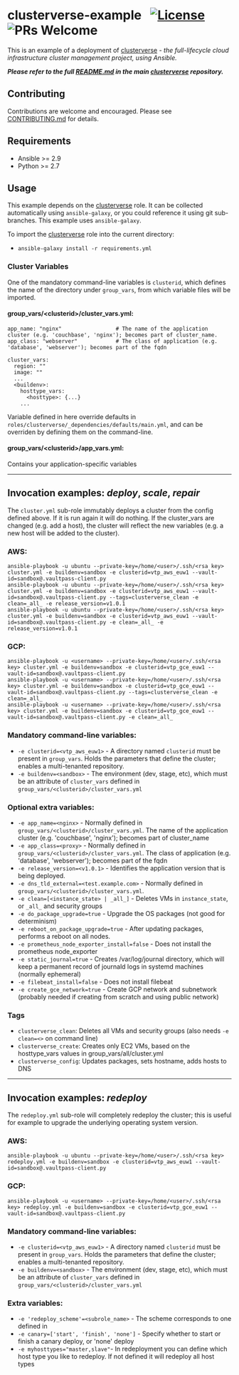 # clusterverse-example  &nbsp; [![License](https://img.shields.io/badge/License-BSD%203--Clause-blue.svg)](https://opensource.org/licenses/BSD-3-Clause) ![PRs Welcome](https://img.shields.io/badge/PRs-Welcome-brightgreen.svg)
This is an example of a deployment of [clusterverse](https://github.com/sky-uk/clusterverse) - _the full-lifecycle cloud infrastructure cluster management project, using Ansible._

_**Please refer to the full [README.md](https://github.com/sky-uk/clusterverse/blob/master/README.md) in the main  [clusterverse](https://github.com/sky-uk/clusterverse) repository.**_ 

## Contributing
Contributions are welcome and encouraged.  Please see [CONTRIBUTING.md](https://github.com/sky-uk/clusterverse/blob/master/CONTRIBUTING.md) for details.

## Requirements
+ Ansible >= 2.9
+ Python >= 2.7


## Usage
This example depends on the [clusterverse](https://github.com/sky-uk/clusterverse) role.  It can be collected automatically using `ansible-galaxy`, or you could reference it using git sub-branches.  This example uses `ansible-galaxy`.  

To import the [clusterverse](https://github.com/sky-uk/clusterverse) role into the current directory:
+ `ansible-galaxy install -r requirements.yml`


### Cluster Variables
One of the mandatory command-line variables is `clusterid`, which defines the name of the directory under `group_vars`, from which variable files will be imported.

#### group_vars/\<clusterid\>/cluster_vars.yml:
```
app_name: "nginx"                 # The name of the application cluster (e.g. 'couchbase', 'nginx'); becomes part of cluster_name.
app_class: "webserver"            # The class of application (e.g. 'database', 'webserver'); becomes part of the fqdn

cluster_vars:
  region: ""  
  image: ""
  ...
  <buildenv>:
    hosttype_vars:
      <hosttype>: {...}
    ...
```

Variable defined in here override defaults in `roles/clusterverse/_dependencies/defaults/main.yml`, and can be overriden by defining them on the command-line.

#### group_vars/\<clusterid\>/app_vars.yml:
Contains your application-specific variables

---
## Invocation examples: _deploy_, _scale_, _repair_
The `cluster.yml` sub-role immutably deploys a cluster from the config defined above.  If it is run again it will do nothing.  If the cluster_vars are changed (e.g. add a host), the cluster will reflect the new variables (e.g. a new host will be added to the cluster).

### AWS:
```
ansible-playbook -u ubuntu --private-key=/home/<user>/.ssh/<rsa key> cluster.yml -e buildenv=sandbox -e clusterid=vtp_aws_euw1 --vault-id=sandbox@.vaultpass-client.py
ansible-playbook -u ubuntu --private-key=/home/<user>/.ssh/<rsa key> cluster.yml -e buildenv=sandbox -e clusterid=vtp_aws_euw1 --vault-id=sandbox@.vaultpass-client.py --tags=clusterverse_clean -e clean=_all_ -e release_version=v1.0.1
ansible-playbook -u ubuntu --private-key=/home/<user>/.ssh/<rsa key> cluster.yml -e buildenv=sandbox -e clusterid=vtp_aws_euw1 --vault-id=sandbox@.vaultpass-client.py -e clean=_all_ -e release_version=v1.0.1
```
### GCP:
```
ansible-playbook -u <username> --private-key=/home/<user>/.ssh/<rsa key> cluster.yml -e buildenv=sandbox -e clusterid=vtp_gce_euw1 --vault-id=sandbox@.vaultpass-client.py
ansible-playbook -u <username> --private-key=/home/<user>/.ssh/<rsa key> cluster.yml -e buildenv=sandbox -e clusterid=vtp_gce_euw1 --vault-id=sandbox@.vaultpass-client.py --tags=clusterverse_clean -e clean=_all_
ansible-playbook -u <username> --private-key=/home/<user>/.ssh/<rsa key> cluster.yml -e buildenv=sandbox -e clusterid=vtp_gce_euw1 --vault-id=sandbox@.vaultpass-client.py -e clean=_all_
```

### Mandatory command-line variables:
+ `-e clusterid=<vtp_aws_euw1>` - A directory named `clusterid` must be present in `group_vars`.  Holds the parameters that define the cluster; enables a multi-tenanted repository.
+ `-e buildenv=<sandbox>` - The environment (dev, stage, etc), which must be an attribute of `cluster_vars` defined in `group_vars/<clusterid>/cluster_vars.yml`

### Optional extra variables:
+ `-e app_name=<nginx>` - Normally defined in `group_vars/<clusterid>/cluster_vars.yml`.  The name of the application cluster (e.g. 'couchbase', 'nginx'); becomes part of cluster_name
+ `-e app_class=<proxy>` - Normally defined in `group_vars/<clusterid>/cluster_vars.yml`.  The class of application (e.g. 'database', 'webserver'); becomes part of the fqdn
+ `-e release_version=<v1.0.1>` - Identifies the application version that is being deployed.
+ `-e dns_tld_external=<test.example.com>` - Normally defined in `group_vars/<clusterid>/cluster_vars.yml`.
+ `-e clean=[<instance_state> | _all_]` - Deletes VMs in `instance_state`, or `_all_` and security groups
+ `-e do_package_upgrade=true` - Upgrade the OS packages (not good for determinism)
+ `-e reboot_on_package_upgrade=true` - After updating packages, performs a reboot on all nodes.
+ `-e prometheus_node_exporter_install=false` - Does not install the prometheus node_exporter
+ `-e static_journal=true` - Creates /var/log/journal directory, which will keep a permanent record of journald logs in systemd machines (normally ephemeral)
+ `-e filebeat_install=false` - Does not install filebeat
+ `-e create_gce_network=true` - Create GCP network and subnetwork (probably needed if creating from scratch and using public network)

### Tags
+ `clusterverse_clean`: Deletes all VMs and security groups (also needs `-e clean=<>` on command line)
+ `clusterverse_create`: Creates only EC2 VMs, based on the hosttype_vars values in group_vars/all/cluster.yml
+ `clusterverse_config`: Updates packages, sets hostname, adds hosts to DNS


---

## Invocation examples: _redeploy_
The `redeploy.yml` sub-role will completely redeploy the cluster; this is useful for example to upgrade the underlying operating system version.

### AWS:
```
ansible-playbook -u ubuntu --private-key=/home/<user>/.ssh/<rsa key> redeploy.yml -e buildenv=sandbox -e clusterid=vtp_aws_euw1 --vault-id=sandbox@.vaultpass-client.py
```
### GCP:
```
ansible-playbook -u <username> --private-key=/home/<user>/.ssh/<rsa key> redeploy.yml -e buildenv=sandbox -e clusterid=vtp_gce_euw1 --vault-id=sandbox@.vaultpass-client.py
```

### Mandatory command-line variables:
+ `-e clusterid=<vtp_aws_euw1>` - A directory named `clusterid` must be present in `group_vars`.  Holds the parameters that define the cluster; enables a multi-tenanted repository.
+ `-e buildenv=<sandbox>` - The environment (dev, stage, etc), which must be an attribute of `cluster_vars` defined in `group_vars/<clusterid>/cluster_vars.yml`

### Extra variables:
+ `-e 'redeploy_scheme'=<subrole_name>` - The scheme corresponds to one defined in 
+ `-e canary=['start', 'finish', 'none']` - Specify whether to start or finish a canary deploy, or 'none' deploy
+ `-e myhosttypes="master,slave"`- In redeployment you can define which host type you like to redeploy. If not defined it will redeploy all host types
